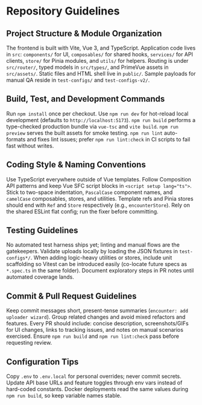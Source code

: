 # Repository Guidelines

## Project Structure & Module Organization
The frontend is built with Vite, Vue 3, and TypeScript. Application code lives in `src`: `components/` for UI, `composables/` for shared hooks, `services/` for API clients, `store/` for Pinia modules, and `utils/` for helpers. Routing is under `src/router/`, typed models in `src/types/`, and PrimeVue assets in `src/assets/`. Static files and HTML shell live in `public/`. Sample payloads for manual QA reside in `test-configs/` and `test-configs-v2/`.

## Build, Test, and Development Commands
Run `npm install` once per checkout. Use `npm run dev` for hot-reload local development (defaults to `http://localhost:5173`). `npm run build` performs a type-checked production bundle via `vue-tsc` and `vite build`. `npm run preview` serves the built assets for smoke testing. `npm run lint` auto-formats and fixes lint issues; prefer `npm run lint:check` in CI scripts to fail fast without writes.

## Coding Style & Naming Conventions
Use TypeScript everywhere outside of Vue templates. Follow Composition API patterns and keep Vue SFC script blocks in `<script setup lang="ts">`. Stick to two-space indentation, `PascalCase` component names, and `camelCase` composables, stores, and utilities. Template refs and Pinia stores should end with `Ref` and `Store` respectively (e.g., `encounterStore`). Rely on the shared ESLint flat config; run the fixer before committing.

## Testing Guidelines
No automated test harness ships yet; linting and manual flows are the gatekeepers. Validate uploads locally by loading the JSON fixtures in `test-configs*/`. When adding logic-heavy utilities or stores, include unit scaffolding so Vitest can be introduced easily (co-locate future specs as `*.spec.ts` in the same folder). Document exploratory steps in PR notes until automated coverage lands.

## Commit & Pull Request Guidelines
Keep commit messages short, present-tense summaries (`encounter: add uploader wizard`). Group related changes and avoid mixed refactors and features. Every PR should include: concise description, screenshots/GIFs for UI changes, links to tracking issues, and notes on manual scenarios exercised. Ensure `npm run build` and `npm run lint:check` pass before requesting review.

## Configuration Tips
Copy `.env` to `.env.local` for personal overrides; never commit secrets. Update API base URLs and feature toggles through env vars instead of hard-coded constants. Docker deployments read the same values during `npm run build`, so keep variable names stable.
